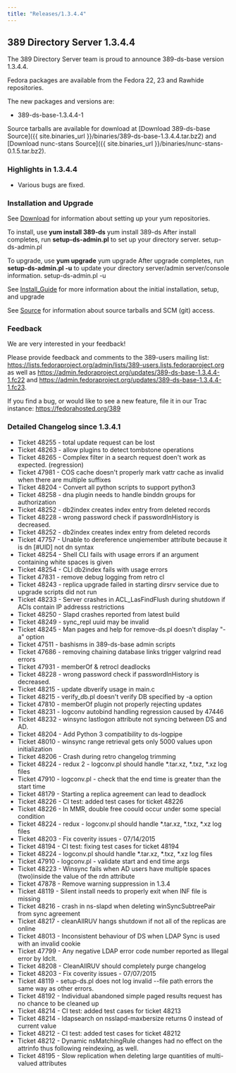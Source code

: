 ```yaml
---
title: "Releases/1.3.4.4"
---
```

389 Directory Server 1.3.4.4
-----------------------------

The 389 Directory Server team is proud to announce 389-ds-base version 1.3.4.4.

Fedora packages are available from the Fedora 22, 23 and Rawhide repositories.

The new packages and versions are:

-   389-ds-base-1.3.4.4-1

Source tarballs are available for download at [Download 389-ds-base Source]({{ site.binaries_url }}/binaries/389-ds-base-1.3.4.4.tar.bz2) and [Download nunc-stans Source]({{ site.binaries_url }}/binaries/nunc-stans-0.1.5.tar.bz2).

### Highlights in 1.3.4.4

-   Various bugs are fixed.

### Installation and Upgrade

See [Download](../download.html) for information about setting up your yum repositories.

To install, use **yum install 389-ds** yum install 389-ds After install completes, run **setup-ds-admin.pl** to set up your directory server. setup-ds-admin.pl

To upgrade, use **yum upgrade** yum upgrade After upgrade completes, run **setup-ds-admin.pl -u** to update your directory server/admin server/console information. setup-ds-admin.pl -u

See [Install\_Guide](../legacy/install-guide.html) for more information about the initial installation, setup, and upgrade

See [Source](../development/source.html) for information about source tarballs and SCM (git) access.

### Feedback

We are very interested in your feedback!

Please provide feedback and comments to the 389-users mailing list: <https://lists.fedoraproject.org/admin/lists/389-users.lists.fedoraproject.org> as well as <https://admin.fedoraproject.org/updates/389-ds-base-1.3.4.4-1.fc22> and <https://admin.fedoraproject.org/updates/389-ds-base-1.3.4.4-1.fc23>.

If you find a bug, or would like to see a new feature, file it in our Trac instance: <https://fedorahosted.org/389>

### Detailed Changelog since 1.3.4.1

-   Ticket 48255 - total update request can be lost
-   Ticket 48263 - allow plugins to detect tombstone operations
-   Ticket 48265 - Complex filter in a search request doen't work as expected. (regression)
-   Ticket 47981 - COS cache doesn't properly mark vattr cache as invalid when there are multiple suffixes
-   Ticket 48204 - Convert all python scripts to support python3
-   Ticket 48258 - dna plugin needs to handle binddn groups for authorization
-   Ticket 48252 - db2index creates index entry from deleted records
-   Ticket 48228 - wrong password check if passwordInHistory is decreased.
-   Ticket 48252 - db2index creates index entry from deleted records
-   Ticket 47757 - Unable to dereference unqiemember attribute because it is dn [#UID] not dn syntax
-   Ticket 48254 - Shell CLI fails with usage errors if an argument containing white spaces is given
-   Ticket 48254 - CLI db2index fails with usage errors
-   Ticket 47831 - remove debug logging from retro cl
-   Ticket 48243 - replica upgrade failed in starting dirsrv service due to upgrade scripts did not run
-   Ticket 48233 - Server crashes in ACL_LasFindFlush during shutdown if ACIs contain IP addresss restrictions
-   Ticket 48250 - Slapd crashes reported from latest build
-   Ticket 48249 - sync_repl uuid may be invalid
-   Ticket 48245 - Man pages and help for remove-ds.pl doesn't display "-a" option
-   Ticket 47511 - bashisms in 389-ds-base admin scripts
-   Ticket 47686 - removing chaining database links trigger valgrind read errors
-   Ticket 47931 - memberOf & retrocl deadlocks
-   Ticket 48228 - wrong password check if passwordInHistory is decreased.
-   Ticket 48215 - update dbverify usage in main.c
-   Ticket 48215 - verify_db.pl doesn't verify DB specified by -a option
-   Ticket 47810 - memberOf plugin not properly rejecting updates
-   Ticket 48231 - logconv autobind handling regression caused by 47446
-   Ticket 48232 - winsync lastlogon attribute not syncing between DS and AD.
-   Ticket 48204 - Add Python 3 compatibility to ds-logpipe
-   Ticket 48010 - winsync range retrieval gets only 5000 values upon initialization
-   Ticket 48206 - Crash during retro changelog trimming
-   Ticket 48224 - redux 2 - logconv.pl should handle *.tar.xz, *.txz, *.xz log files
-   Ticket 47910 - logconv.pl - check that the end time is greater than the start time
-   Ticket 48179 - Starting a replica agreement can lead to  deadlock
-   Ticket 48226 - CI test: added test cases for ticket 48226
-   Ticket 48226 - In MMR, double free coould occur under some special condition
-   Ticket 48224 - redux - logconv.pl should handle *.tar.xz, *.txz, *.xz log files
-   Ticket 48203 - Fix coverity issues - 07/14/2015
-   Ticket 48194 - CI test: fixing test cases for ticket 48194
-   Ticket 48224 - logconv.pl should handle *.tar.xz, *.txz, *.xz log files
-   Ticket 47910 - logconv.pl - validate start and end time args
-   Ticket 48223 - Winsync fails when AD users have multiple spaces (two)inside the value of the rdn attribute
-   Ticket 47878 - Remove warning suppression in 1.3.4
-   Ticket 48119 - Silent install needs to properly exit when INF file is missing
-   Ticket 48216 - crash in ns-slapd when deleting winSyncSubtreePair from sync agreement
-   Ticket 48217 - cleanAllRUV hangs shutdown if not all of the  replicas are online
-   Ticket 48013 - Inconsistent behaviour of DS when LDAP Sync is used with an invalid cookie
-   Ticket 47799 - Any negative LDAP error code number reported as Illegal error by ldclt.
-   Ticket 48208 - CleanAllRUV should completely purge changelog
-   Ticket 48203 - Fix coverity issues - 07/07/2015
-   Ticket 48119 - setup-ds.pl does not log invalid --file path errors the same way as other errors.
-   Ticket 48192 - Individual abandoned simple paged results request has no chance to be cleaned up
-   Ticket 48214 - CI test: added test cases for ticket 48213
-   Ticket 48214 - ldapsearch on nsslapd-maxbersize returns 0 instead of current value
-   Ticket 48212 - CI test: added test cases for ticket 48212
-   Ticket 48212 - Dynamic nsMatchingRule changes had no effect on the attrinfo thus following reindexing, as well.
-   Ticket 48195 - Slow replication when deleting large quantities of multi-valued attributes
